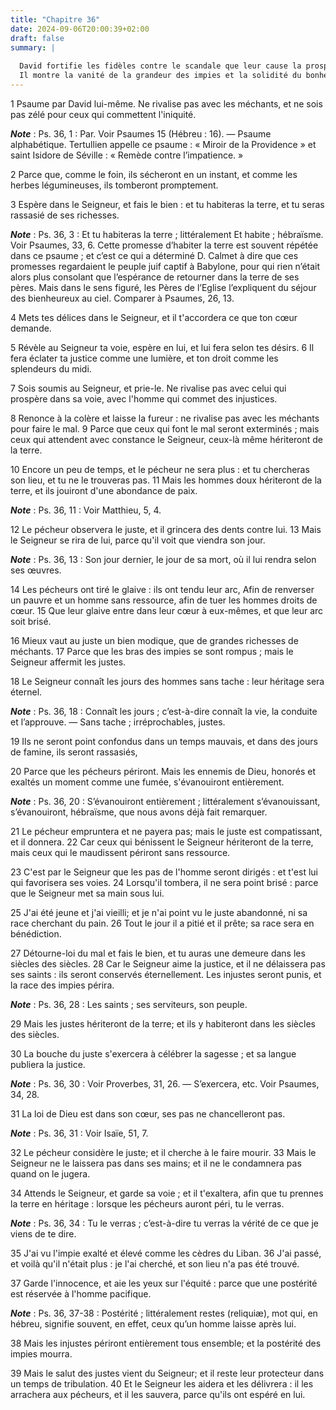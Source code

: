 ```yaml
---
title: "Chapitre 36"
date: 2024-09-06T20:00:39+02:00
draft: false
summary: |
  
  David fortifie les fidèles contre le scandale que leur cause la prospérité des méchants.
  Il montre la vanité de la grandeur des impies et la solidité du bonheur des justes.
---
```



1 Psaume par David lui-même. Ne rivalise pas avec les méchants, et ne sois pas zélé pour ceux qui commettent l'iniquité.

***Note*** :  Ps. 36, 1 : Par. Voir Psaumes 15 (Hébreu : 16). ― Psaume alphabétique. Tertullien appelle ce psaume : « Miroir de la Providence » et saint Isidore de Séville : « Remède contre l’impatience. »


2 Parce que, comme le foin, ils sécheront en un instant, et comme les herbes légumineuses, ils tomberont promptement.


3 Espère dans le Seigneur, et fais le bien : et tu habiteras la terre, et tu seras rassasié de ses richesses.

***Note*** :  Ps. 36, 3 : Et tu habiteras la terre ; littéralement Et habite ; hébraïsme. Voir Psaumes, 33, 6. Cette promesse d’habiter la terre est souvent répétée dans ce psaume ; et c’est ce qui a déterminé D. Calmet à dire que ces promesses regardaient le peuple juif captif à Babylone, pour qui rien n’était alors plus consolant que l’espérance de retourner dans la terre de ses pères. Mais dans le sens figuré, les Pères de l’Eglise l’expliquent du séjour des bienheureux au ciel. Comparer à Psaumes, 26, 13.

4 Mets tes délices dans le Seigneur, et il t'accordera ce que ton cœur demande.


5 Révèle au Seigneur ta voie, espère en lui, et lui fera selon tes désirs. 6 Il fera éclater ta justice comme une lumière, et ton droit comme les splendeurs du midi.


7 Sois soumis au Seigneur, et prie-le. Ne rivalise pas avec celui qui prospère dans sa voie, avec l'homme qui commet des injustices.


8 Renonce à la colère et laisse la fureur : ne rivalise pas avec les méchants pour faire le mal. 9 Parce que ceux qui font le mal seront exterminés ; mais ceux qui attendent avec constance le Seigneur, ceux-là même hériteront de la terre.


10 Encore un peu de temps, et le pécheur ne sera plus : et tu chercheras son lieu, et tu ne le trouveras pas. 11 Mais les hommes doux hériteront de la terre, et ils jouiront d'une abondance de paix.

***Note*** :  Ps. 36, 11 : Voir Matthieu, 5, 4.


12 Le pécheur observera le juste, et il grincera des dents contre lui. 13 Mais le Seigneur se rira de lui, parce qu'il voit que viendra son jour.

***Note*** :  Ps. 36, 13 : Son jour dernier, le jour de sa mort, où il lui rendra selon ses œuvres.


14 Les pécheurs ont tiré le glaive : ils ont tendu leur arc, Afin de renverser un pauvre et un homme sans ressource, afin de tuer les hommes droits de cœur. 15 Que leur glaive entre dans leur cœur à eux-mêmes, et que leur arc soit brisé.


16 Mieux vaut au juste un bien modique, que de grandes richesses de méchants. 17 Parce que les bras des impies se sont rompus ; mais le Seigneur affermit les justes.


18 Le Seigneur connaît les jours des hommes sans tache : leur héritage sera éternel.

***Note*** :  Ps. 36, 18 : Connaît les jours ; c’est-à-dire connaît la vie, la conduite et l’approuve. ― Sans tache ; irréprochables, justes.

19 Ils ne seront point confondus dans un temps mauvais, et dans des jours de famine, ils seront rassasiés,


20 Parce que les pécheurs périront. Mais les ennemis de Dieu, honorés et exaltés un moment comme une fumée, s'évanouiront entièrement.

***Note*** :  Ps. 36, 20 : S’évanouiront entièrement ; littéralement s’évanouissant, s’évanouiront, hébraïsme, que nous avons déjà fait remarquer.


21 Le pécheur empruntera et ne payera pas; mais le juste est compatissant, et il donnera. 22 Car ceux qui bénissent le Seigneur hériteront de la terre, mais ceux qui le maudissent périront sans ressource.


23 C'est par le Seigneur que les pas de l'homme seront dirigés : et t'est lui qui favorisera ses voies. 24 Lorsqu'il tombera, il ne sera point brisé : parce que le Seigneur met sa main sous lui.


25 J'ai été jeune et j'ai vieilli; et je n'ai point vu le juste abandonné, ni sa race cherchant du pain. 26 Tout le jour il a pitié et il prête; sa race sera en bénédiction.


27 Détourne-loi du mal et fais le bien, et tu auras une demeure dans les siècles des siècles. 28 Car le Seigneur aime la justice, et il ne délaissera pas ses saints : ils seront conservés éternellement. Les injustes seront punis, et la race des impies périra.

***Note*** :  Ps. 36, 28 : Les saints ; ses serviteurs, son peuple.


29 Mais les justes hériteront de la terre; et ils y habiteront dans les siècles des siècles.


30 La bouche du juste s'exercera à célébrer la sagesse ; et sa langue publiera la justice.

***Note*** :  Ps. 36, 30 : Voir Proverbes, 31, 26. ― S’exercera, etc. Voir Psaumes, 34, 28.

31 La loi de Dieu est dans son cœur, ses pas ne chancelleront pas.

***Note*** :  Ps. 36, 31 : Voir Isaïe, 51, 7.


32 Le pécheur considère le juste; et il cherche à le faire mourir. 33 Mais le Seigneur ne le laissera pas dans ses mains; et il ne le condamnera pas quand on le jugera.


34 Attends le Seigneur, et garde sa voie ; et il t'exaltera, afin que tu prennes la terre en héritage : lorsque les pécheurs auront péri, tu le verras.

***Note*** :  Ps. 36, 34 : Tu le verras ; c’est-à-dire tu verras la vérité de ce que je viens de te dire.


35 J'ai vu l'impie exalté et élevé comme les cèdres du Liban. 36 J'ai passé, et voilà qu'il n'était plus : je l'ai cherché, et son lieu n'a pas été trouvé.


37 Garde l'innocence, et aie les yeux sur l'équité : parce que une postérité est réservée à l'homme pacifique.

***Note*** :  Ps. 36, 37-38 : Postérité ; littéralement restes (reliquiæ), mot qui, en hébreu, signifie souvent, en effet, ceux qu’un homme laisse après lui.

38 Mais les injustes périront entièrement tous ensemble; et la postérité des impies mourra.


39 Mais le salut des justes vient du Seigneur; et il reste leur protecteur dans un temps de tribulation. 40 Et le Seigneur les aidera et les délivrera : il les arrachera aux pécheurs, et il les sauvera, parce qu'ils ont espéré en lui.

